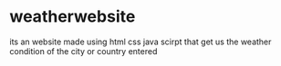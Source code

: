 # weatherwebsite
its an website made using html css java scirpt that get us the weather condition of the city or country entered
